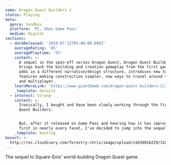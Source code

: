 ```yaml
---
name: Dragon Quest Builders 2
status: Playing
meta:
  genre: Sandbox
  platform: 'PC, Xbox Game Pass'
  medium: Digital
sections:
  - dateReleased: '2019-07-12T05:00:00.000Z'
    averageRating: '85'
    averagePlaytime: '55'
    content: >-
      A sequel in the spin-off series Dragon Quest, Dragon Quest Builders 2
      brings back the building and creation gameplay from the first game and
      adds in a different narrative/design structure, introduces new tools and
      features making construction simpler, new ways to travel around the maps,
      and multiplayer.
    learnMoreLink: 'https://www.giantbomb.com/dragon-quest-builders-2/3030-60667/'
    _template: details
  - interest: Strong
    content: >-
      Ironically, I bought and have been slowly working through the first Dragon
      Quest Builders.


      But, after it released on Game Pass and hearing how it has improved on the
      first in nearly every facet, I've decided to jump into the sequel.
    _template: backlog
boxart: >-
  http://res.cloudinary.com/forestry-chris/image/upload/v1630016229/3104000-box_dqb2_eyo3h3.png
---
```

The sequel to Square-Enix' world-building Dragon Quest game.
